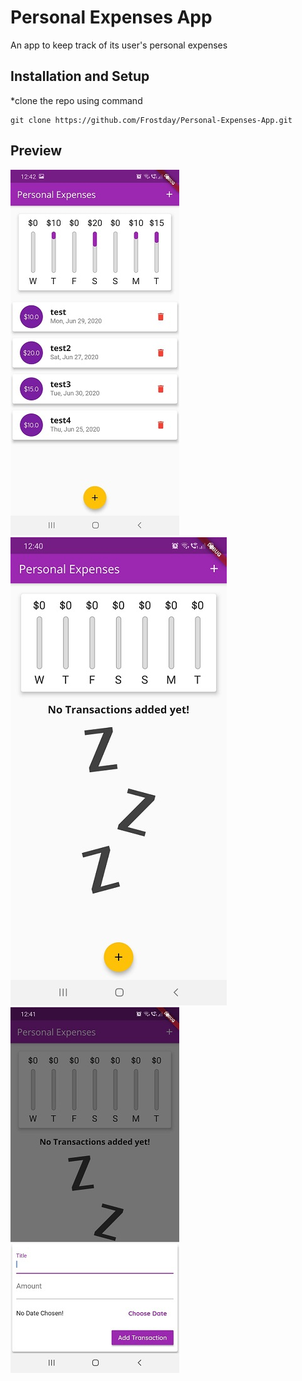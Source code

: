 # Personal Expenses App

An app to keep track of its user's personal expenses

## Installation and Setup

*clone the repo using command
```
git clone https://github.com/Frostday/Personal-Expenses-App.git
```

## Preview

![](assets/images/1.jpeg) ![](assets/images/3.jpeg) ![](assets/images/2.jpeg)
